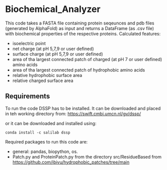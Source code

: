 # Biochemical_Analyzer

This code takes a FASTA file containing protein seqeunces and pdb files (generated by AlphaFold) as input and returns a DataFrame (as .csv file) with biochemical properties of the respective proteins. 
Calculated features: 

- isoelectric point
- net charge (at pH 5,7,9 or user defined)
- surface charge (at pH 5,7,9 or user defined)
- area of tha largest connected patch of charged (at pH 7 or user defined) amino acids
- area of tha largest connected patch of hydrophobic amino acids
- relative hydrophobic surface area
- relative charged surface area


## Requirements

To run the code DSSP has to be installed. It can be downloaded and placed in teh working directory from:
https://swift.cmbi.umcn.nl/gv/dssp/

or it can be downloaded and installed using:

    conda install -c salilab dssp

Required packages to run this code are:

* general: pandas, biopython, os.
* Patch.py and ProteinPatch.py from the directory src/ResidueBased from https://github.com/ibivu/hydrophobic_patches/tree/main

